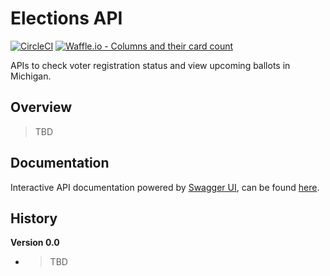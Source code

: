 # Elections API

[![CircleCI](https://circleci.com/gh/citizenlabsgr/elections-api.svg?style=svg)](https://circleci.com/gh/citizenlabsgr/elections-api) <!-- skip -->
[![Waffle.io - Columns and their card count](https://badge.waffle.io/citizenlabsgr/elections-api.svg?columns=Backlog,Started,Review)](https://waffle.io/citizenlabsgr/elections-api) <!-- skip -->

APIs to check voter registration status and view upcoming ballots in Michigan.

## Overview

> TBD

## Documentation

Interactive API documentation powered by [Swagger UI](https://swagger.io/tools/swagger-ui/), can be found [here](https://michiganelections.io/docs).

## History

**Version 0.0**

- > TBD
